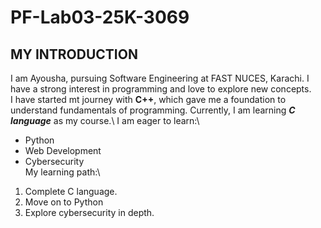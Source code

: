 # PF-Lab03-25K-3069
## MY INTRODUCTION
I am Ayousha, pursuing Software Engineering at FAST NUCES, Karachi.
I have a strong interest in programming and love to explore new concepts.\
I have started mt journey with **C++**, which gave me a foundation to understand fundamentals of programming.
Currently, I am learning ***C language*** as my course.\ 
I am eager to learn:\
+ Python
+ Web Development
+ Cybersecurity\
My learning path:\
1. Complete C language.
2. Move on to Python
3. Explore cybersecurity in depth.
  
